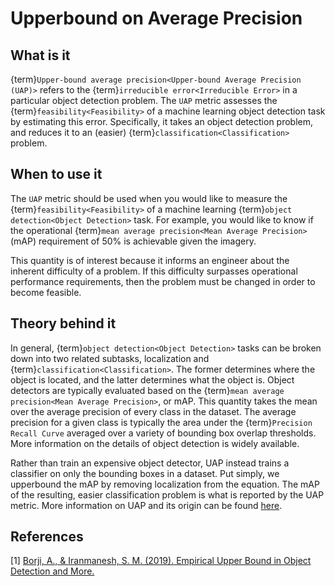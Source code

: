 # Upperbound on Average Precision

## What is it

{term}`Upper-bound average precision<Upper-bound Average Precision (UAP)>`
refers to the {term}`irreducible error<Irreducible Error>` in a particular
object detection problem. The `UAP` metric assesses the
{term}`feasibility<Feasibility>` of a machine learning object detection task by
estimating this error. Specifically, it takes an object detection problem, and
reduces it to an (easier) {term}`classification<Classification>` problem.

## When to use it

The `UAP` metric should be used when you would like to measure the
{term}`feasibility<Feasibility>` of a machine learning
{term}`object detection<Object Detection>` task. For example, you would like to
know if the operational {term}`mean average precision<Mean Average Precision>`
(mAP) requirement of 50% is achievable given the imagery.

This quantity is of interest because it informs an engineer about the inherent
difficulty of a problem. If this difficulty surpasses operational performance
requirements, then the problem must be changed in order to become feasible.

## Theory behind it

In general, {term}`object detection<Object Detection>` tasks can be broken down
into two related subtasks, localization and
{term}`classification<Classification>`. The former determines where the object
is located, and the latter determines what the object is. Object detectors are
typically evaluated based on the
{term}`mean average precision<Mean Average Precision>`, or mAP. This quantity
takes the mean over the average precision of every class in the dataset. The
average precision for a given class is typically the area under the
{term}`Precision Recall Curve` averaged over a variety of bounding box overlap
thresholds. More information on the details of object detection is widely
available.

Rather than train an expensive object detector, UAP instead trains a classifier
on only the bounding boxes in a dataset. Put simply, we upperbound the mAP by
removing localization from the equation. The mAP of the resulting, easier
classification problem is what is reported by the UAP metric. More information
on UAP and its origin can be found [here](https://arxiv.org/abs/1911.12451).

## References

[1] [Borji, A., & Iranmanesh, S. M. (2019). Empirical Upper Bound in Object
Detection and More.](https://arxiv.org/abs/1911.12451)
